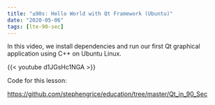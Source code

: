 ```yaml
---
title: "≤90s: Hello World with Qt Framework (Ubuntu)"
date: "2020-05-06"
tags: [lte-90-sec]
---
```


In this video, we install dependencies and run our first Qt graphical application using C++ on Ubuntu Linux.

<!--truncate-->

{{< youtube d1JGsHc1NGA >}}

Code for this lesson:

<https://github.com/stephengrice/education/tree/master/Qt_in_90_Sec>